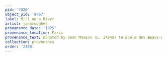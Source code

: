 ```yaml
---
pid: '7026'
object_pid: '9767'
label: Mill on a River
artist: janbrueghel
provenance_date: '1925'
provenance_location: Paris
provenance_text: Donated by Jean Masson (L. 1494a) to École des Beaux-Arts
collection: provenance
order: '2380'
---
```

